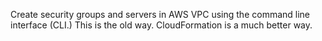 Create security groups and servers in AWS VPC using the command line interface (CLI.)
This is the old way. 
CloudFormation is a much better way.
